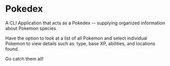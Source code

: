 # Pokedex

A CLI Application that acts as a Pokedex -- supplying organized information about Pokemon species.

Have the option to look at a list of all Pokemon and select individual Pokemon to view details such as: type, base XP, abilities, and locations found.

Go catch them all!
